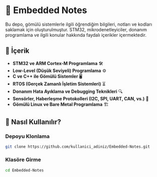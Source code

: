 # 📘 Embedded Notes

Bu depo, gömülü sistemlerle ilgili öğrendiğim bilgileri, notları ve kodları saklamak için oluşturulmuştur. STM32, mikrodenetleyiciler, donanım programlama ve ilgili konular hakkında faydalı içerikler içermektedir.

## 📌 İçerik

- **STM32 ve ARM Cortex-M Programlama** 🛠️
- **Low-Level (Düşük Seviyeli) Programlama** ⚙️
- **C ve C++ ile Gömülü Sistemler** 🖥️
- **RTOS (Gerçek Zamanlı İşletim Sistemleri)** ⏳
- **Donanım Hata Ayıklama ve Debugging Teknikleri** 🔍
- **Sensörler, Haberleşme Protokolleri (I2C, SPI, UART, CAN, vs.)** 📡
- **Gömülü Linux ve Bare Metal Programlama** 🏗️

## 🚀 Nasıl Kullanılır?

### Depoyu Klonlama
```bash
git clone https://github.com/kullanici_adiniz/Embedded-Notes.git
```

### Klasöre Girme
```bash
cd Embedded-Notes
```
